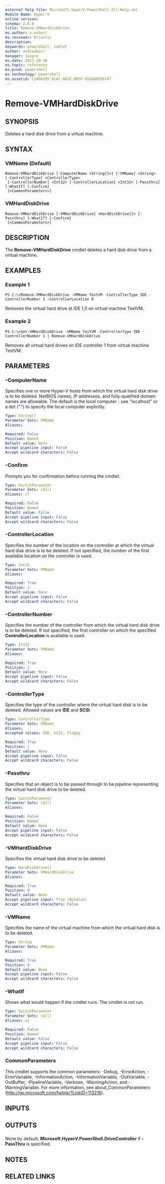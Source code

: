 ```yaml
---
external help file: Microsoft.HyperV.PowerShell.dll-Help.xml
Module Name: Hyper-V
online version: 
schema: 2.0.0
title: Remove-VMHardDiskDrive
ms.author: v-anbarr
ms.reviewer: brianlic
description: 
keywords: powershell, cmdlet
author: andreabarr
manager: jasgro
ms.date: 2017-10-30
ms.topic: reference
ms.prod: powershell
ms.technology: powershell
ms.assetid: C1A0A105-91AC-4A3E-BB5F-D526A6E96747
---
```


# Remove-VMHardDiskDrive

## SYNOPSIS
Deletes a hard disk drive from a virtual machine.

## SYNTAX

### VMName (Default)
```
Remove-VMHardDiskDrive [-ComputerName <String[]>] [-VMName] <String> [-ControllerType] <ControllerType>
 [-ControllerNumber] <Int32> [-ControllerLocation] <Int32> [-Passthru] [-WhatIf] [-Confirm]
 [<CommonParameters>]
```

### VMHardDiskDrive
```
Remove-VMHardDiskDrive [-VMHardDiskDrive] <HardDiskDrive[]> [-Passthru] [-WhatIf] [-Confirm]
 [<CommonParameters>]
```

## DESCRIPTION
The **Remove-VMHardDiskDrive** cmdlet deletes a hard disk drive from a virtual machine.

## EXAMPLES

### Example 1
```
PS C:\>Remove-VMHardDiskDrive -VMName TestVM -ControllerType IDE -ControllerNumber 1 -ControllerLocation 0
```

Removes the virtual hard drive at IDE 1,0 on virtual machine TestVM.

### Example 2
```
PS C:\>Get-VMHardDiskDrive -VMName TestVM -ControllerType IDE -ControllerNumber 1 | Remove-VMHardDiskDrive
```

Removes all virtual hard drives on IDE controller 1 from virtual machine TestVM.

## PARAMETERS

### -ComputerName
Specifies one or more Hyper-V hosts from which the virtual hard disk drive is to be deleted.
NetBIOS names, IP addresses, and fully-qualified domain names are allowable.
The default is the local computer - use "localhost" or a dot (".") to specify the local computer explicitly.

```yaml
Type: String[]
Parameter Sets: VMName
Aliases: 

Required: False
Position: Named
Default value: None
Accept pipeline input: False
Accept wildcard characters: False
```

### -Confirm
Prompts you for confirmation before running the cmdlet.

```yaml
Type: SwitchParameter
Parameter Sets: (All)
Aliases: cf

Required: False
Position: Named
Default value: False
Accept pipeline input: False
Accept wildcard characters: False
```

### -ControllerLocation
Specifies the number of the location on the controller at which the virtual hard disk drive is to be deleted.
If not specified, the number of the first available location on the controller is used.

```yaml
Type: Int32
Parameter Sets: VMName
Aliases: 

Required: True
Position: 3
Default value: None
Accept pipeline input: False
Accept wildcard characters: False
```

### -ControllerNumber
Specifies the number of the controller from which the virtual hard disk drive is to be deleted.
If not specified, the first controller on which the specified **ControllerLocation** is available is used.

```yaml
Type: Int32
Parameter Sets: VMName
Aliases: 

Required: True
Position: 2
Default value: None
Accept pipeline input: False
Accept wildcard characters: False
```

### -ControllerType
Specifies the type of the controller where the virtual hard disk is to be deleted.
Allowed values are **IDE** and **SCSI**.

```yaml
Type: ControllerType
Parameter Sets: VMName
Aliases: 
Accepted values: IDE, SCSI, Floppy

Required: True
Position: 1
Default value: None
Accept pipeline input: False
Accept wildcard characters: False
```

### -Passthru
Specifies that an object is to be passed through to be pipeline representing the virtual hard disk drive to be deleted.

```yaml
Type: SwitchParameter
Parameter Sets: (All)
Aliases: 

Required: False
Position: Named
Default value: None
Accept pipeline input: False
Accept wildcard characters: False
```

### -VMHardDiskDrive
Specifies the virtual hard disk drive to be deleted.

```yaml
Type: HardDiskDrive[]
Parameter Sets: VMHardDiskDrive
Aliases: 

Required: True
Position: 0
Default value: None
Accept pipeline input: True (ByValue)
Accept wildcard characters: False
```

### -VMName
Specifies the name of the virtual machine from which the virtual hard disk is to be deleted.

```yaml
Type: String
Parameter Sets: VMName
Aliases: 

Required: True
Position: 0
Default value: None
Accept pipeline input: False
Accept wildcard characters: False
```

### -WhatIf
Shows what would happen if the cmdlet runs.
The cmdlet is not run.

```yaml
Type: SwitchParameter
Parameter Sets: (All)
Aliases: wi

Required: False
Position: Named
Default value: False
Accept pipeline input: False
Accept wildcard characters: False
```

### CommonParameters
This cmdlet supports the common parameters: -Debug, -ErrorAction, -ErrorVariable, -InformationAction, -InformationVariable, -OutVariable, -OutBuffer, -PipelineVariable, -Verbose, -WarningAction, and -WarningVariable. For more information, see about_CommonParameters (http://go.microsoft.com/fwlink/?LinkID=113216).

## INPUTS

## OUTPUTS

###  
None by default; **Microsoft.HyperV.PowerShell.DriveController** if **-PassThru** is specified.

## NOTES

## RELATED LINKS

